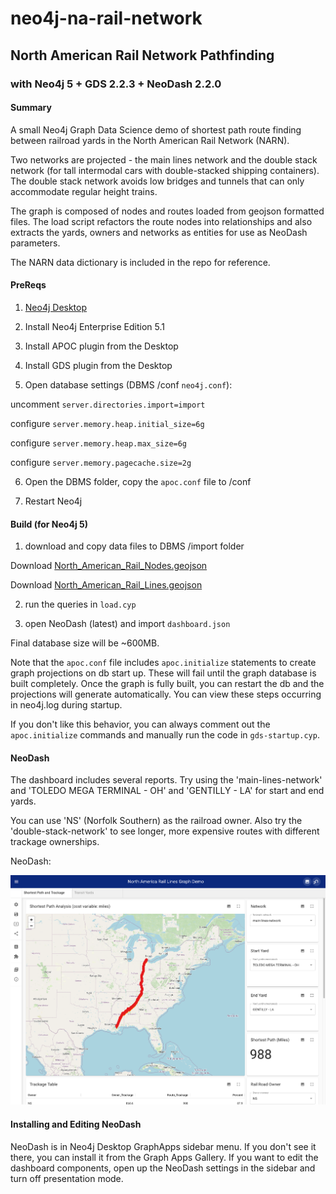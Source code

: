 # neo4j-na-rail-network
## North American Rail Network Pathfinding
### with Neo4j 5 + GDS 2.2.3 + NeoDash 2.2.0

#### Summary

A small Neo4j Graph Data Science demo of shortest path route finding between railroad yards in the North American Rail Network (NARN).

Two networks are projected - the main lines network and the double stack network (for tall intermodal cars with double-stacked shipping containers). The double stack network avoids low bridges and tunnels that can only accommodate regular height trains.

The graph is composed of nodes and routes loaded from geojson formatted files. The load script refactors the route nodes into relationships and also extracts the yards, owners and networks as entities for use as NeoDash parameters.

The NARN data dictionary is included in the repo for reference.

#### PreReqs

1. [Neo4j Desktop](https://neo4j.com/download)

2. Install Neo4j Enterprise Edition 5.1

3. Install APOC plugin from the Desktop

4. Install GDS plugin from the Desktop

5. Open database settings (DBMS /conf `neo4j.conf`):

  uncomment `server.directories.import=import`

  configure `server.memory.heap.initial_size=6g`

  configure `server.memory.heap.max_size=6g`

  configure `server.memory.pagecache.size=2g`

6. Open the DBMS folder, copy the `apoc.conf` file to /conf

7. Restart Neo4j

#### Build (for Neo4j 5)

1. download and copy data files to DBMS /import folder

  Download [North_American_Rail_Nodes.geojson](https://hub.arcgis.com/datasets/usdot::north-american-rail-network-nodes/explore)

  Download [North_American_Rail_Lines.geojson](https://hub.arcgis.com/datasets/usdot::north-american-rail-network-lines/explore)

2. run the queries in `load.cyp`

3. open NeoDash (latest) and import `dashboard.json`

Final database size will be ~600MB.

Note that the `apoc.conf` file includes `apoc.initialize` statements to create graph projections on db start up.  These will fail until the graph database is built completely.  Once the graph is fully built, you can restart the db and the projections will generate automatically.  You can view these steps occurring in neo4j.log during startup.

If you don't like this behavior, you can always comment out the `apoc.initialize` commands and manually run the code in `gds-startup.cyp`.

#### NeoDash

The dashboard includes several reports.  Try using the 'main-lines-network' and 'TOLEDO MEGA TERMINAL - OH' and 'GENTILLY - LA' for start and end yards.

You can use 'NS' (Norfolk Southern) as the railroad owner. Also try the 'double-stack-network' to see longer, more expensive routes with different trackage ownerships.

NeoDash:

![NeoDash](narn-image.png)

#### Installing and Editing NeoDash
NeoDash is in Neo4j Desktop GraphApps sidebar menu.
If you don't see it there, you can install it from the Graph Apps Gallery.
If you want to edit the dashboard components, open up the NeoDash settings in the sidebar and turn off presentation mode.
